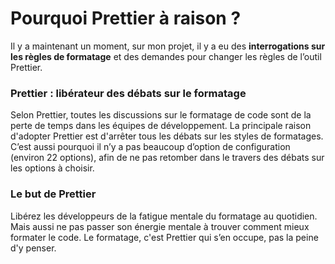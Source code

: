# Pourquoi Prettier à raison ?

Il y a maintenant un moment, sur mon projet, il y a eu des **interrogations sur les règles de formatage** et des demandes pour changer les règles de l’outil Prettier.

### Prettier : libérateur des débats sur le formatage

Selon Prettier, toutes les discussions sur le formatage de code sont de la perte de temps dans les équipes de développement. La principale raison d'adopter Prettier est d'arrêter tous les débats sur les styles de formatages. C’est aussi pourquoi il n’y a pas beaucoup d’option de configuration \(environ 22 options\), afin de ne pas retomber dans le travers des débats sur les options à choisir.

### Le but de Prettier

Libérez les développeurs de la fatigue mentale du formatage au quotidien. Mais aussi ne pas passer son énergie mentale à trouver comment mieux formater le code. Le formatage, c'est Prettier qui s’en occupe, pas la peine d'y penser.

### 

